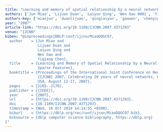 ```yaml
---
title: "Learning and memory of spatial relationship by a neural network with sparse features"
authors: ['Jun Miao', 'Lijuan Duan', 'Laiyun Qing', 'Wen Gao 0001', 'Yiqiang Chen']
authors-key: ['miaojun', 'duanlijuan', 'qinglaiyun', 'gaowen', 'chenyiqiang']
year: "2007"
article-link: "https://doi.org/10.1109/IJCNN.2007.4371293"
venue: "IJCNN"
bibex: "@inproceedings{DBLP:conf/ijcnn/MiaoDQGC07,
  author    = {Jun Miao and
               Lijuan Duan and
               Laiyun Qing and
               Wen Gao and
               Yiqiang Chen},
  title     = {Learning and Memory of Spatial Relationship by a Neural Network with
               Sparse Features},
  booktitle = {Proceedings of the International Joint Conference on Neural Networks,
               {IJCNN} 2007, Celebrating 20 years of neural networks, Orlando, Florida,
               USA, August 12-17, 2007},
  pages     = {2165--2170},
  publisher = {{IEEE}},
  year      = {2007},
  url       = {https://doi.org/10.1109/IJCNN.2007.4371293},
  doi       = {10.1109/IJCNN.2007.4371293},
  timestamp = {Wed, 16 Oct 2019 14:14:55 +0200},
  biburl    = {https://dblp.org/rec/conf/ijcnn/MiaoDQGC07.bib},
  bibsource = {dblp computer science bibliography, https://dblp.org}
}"
---
```

